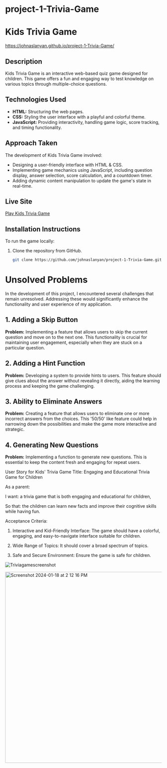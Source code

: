 # project-1-Trivia-Game
# Kids Trivia Game

https://johnaslanyan.github.io/project-1-Trivia-Game/

## Description
Kids Trivia Game is an interactive web-based quiz game designed for children. This game offers a fun and engaging way to test knowledge on various topics through multiple-choice questions.

## Technologies Used
- **HTML:** Structuring the web pages.
- **CSS:** Styling the user interface with a playful and colorful theme.
- **JavaScript:** Providing interactivity, handling game logic, score tracking, and timing functionality.

## Approach Taken
The development of Kids Trivia Game involved:
- Designing a user-friendly interface with HTML & CSS.
- Implementing game mechanics using JavaScript, including question display, answer selection, score calculation, and a countdown timer.
- Adding dynamic content manipulation to update the game's state in real-time.

## Live Site
[Play Kids Trivia Game](https://johnaslanyan.github.io/project-1-Trivia-Game/)

## Installation Instructions
To run the game locally:
1. Clone the repository from GitHub.
   ```bash
   git clone https://github.com/johnaslanyan/project-1-Trivia-Game.git

# Unsolved Problems

In the development of this project, I encountered several challenges that remain unresolved. Addressing these would significantly enhance the functionality and user experience of my application. 
## 1. Adding a Skip Button
**Problem:** Implementing a feature that allows users to skip the current question and move on to the next one. This functionality is crucial for maintaining user engagement, especially when they are stuck on a particular question.

## 2. Adding a Hint Function
**Problem:** Developing a system to provide hints to users. This feature should give clues about the answer without revealing it directly, aiding the learning process and keeping the game challenging. 

## 3. Ability to Eliminate Answers
**Problem:** Creating a feature that allows users to eliminate one or more incorrect answers from the choices. This '50/50' like feature could help in narrowing down the possibilities and make the game more interactive and strategic.

## 4. Generating New Questions
**Problem:** Implementing a function to generate new questions. This is essential to keep the content fresh and engaging for repeat users.

User Story for Kids' Trivia Game
Title: Engaging and Educational Trivia Game for Children

As a parent:

I want: a trivia game that is both engaging and educational for children,

So that: the children can learn new facts and improve their cognitive skills while having fun.

Acceptance Criteria:
1. Interactive and Kid-Friendly Interface: The game should have a colorful, engaging, and easy-to-navigate interface suitable for children.

2. Wide Range of Topics: It should cover a broad spectrum of topics.

3. Safe and Secure Environment: Ensure the game is safe for children.


![Triviagamescreenshot](https://github.com/JohnAslanyan/project-1-Trivia-Game/assets/148718047/d564c2ab-b5a5-4348-8a40-f2cc9b5a4160)

<img width="614" alt="Screenshot 2024-01-18 at 2 12 16 PM" src="https://github.com/JohnAslanyan/project-1-Trivia-Game/assets/148718047/14a94f41-2261-4809-bdf0-9e7036b9821a">

